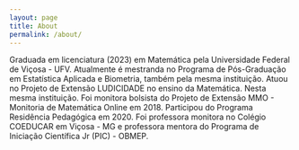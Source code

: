 ```yaml
---
layout: page
title: About
permalink: /about/
---
```


Graduada em licenciatura (2023) em Matemática pela Universidade Federal de Viçosa - UFV. Atualmente é 
mestranda no Programa de Pós-Graduação em Estatística Aplicada e Biometria, também pela mesma 
instituição. Atuou no Projeto de Extensão LUDICIDADE no ensino da Matemática. Nesta mesma instituição.
 Foi monitora bolsista do Projeto de Extensão MMO - Monitoria de Matemática Online em 2018. Participou do 
 Programa Residência Pedagógica em 2020. Foi professora monitora no Colégio COEDUCAR em Viçosa - MG e 
 professora mentora do Programa de Iniciação Científica Jr (PIC) - OBMEP.